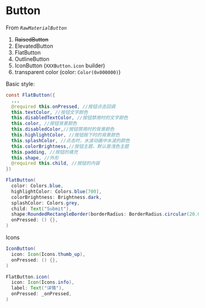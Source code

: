 # Button

From *`RawMaterialButton`*
1. ~~RaisedButton~~ 
1. ElevatedButton
1. FlatButton
1. OutlineButton
1. IconButton (`XXXButton.icon` builder)
1. transparent color (color: `Color(0x000000)`)


Basic style:
```java
const FlatButton({
  ...  
  @required this.onPressed, //按钮点击回调
  this.textColor, //按钮文字颜色
  this.disabledTextColor, //按钮禁用时的文字颜色
  this.color, //按钮背景颜色
  this.disabledColor,//按钮禁用时的背景颜色
  this.highlightColor, //按钮按下时的背景颜色
  this.splashColor, //点击时，水波动画中水波的颜色
  this.colorBrightness,//按钮主题，默认是浅色主题 
  this.padding, //按钮的填充
  this.shape, //外形
  @required this.child, //按钮的内容
})

FlatButton(
  color: Colors.blue,
  highlightColor: Colors.blue[700],
  colorBrightness: Brightness.dark,
  splashColor: Colors.grey,
  child: Text("Submit"),
  shape:RoundedRectangleBorder(borderRadius: BorderRadius.circular(20.0)),
  onPressed: () {},
)
```

Icons
```java
IconButton(
  icon: Icon(Icons.thumb_up),
  onPressed: () {},
)

FlatButton.icon(
  icon: Icon(Icons.info),
  label: Text("详情"),
  onPressed: _onPressed,
)
```
